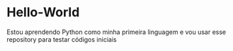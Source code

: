 # Hello-World

Estou aprendendo Python como minha primeira linguagem e vou usar esse repository para testar códigos iniciais
